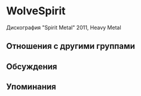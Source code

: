 # WolveSpirit

Дискография
"Spirit Metal" 2011, Heavy Metal

## Отношения с другими группами


## Обсуждения


## Упоминания


